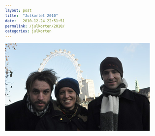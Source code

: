 ```yaml
---
layout: post
title:  "Julkortet 2010"
date:   2010-12-24 22:51:51
permalink: /julkorten/2010/
categories: julkorten
---
```


![Julkortet 2010](/img/julkorten/2010/julk.jpg)
